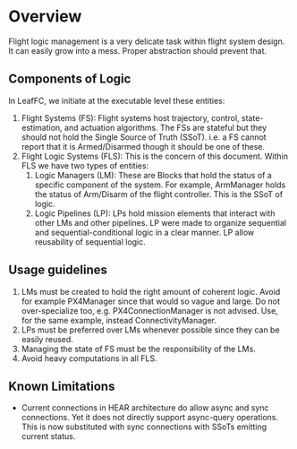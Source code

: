 # Overview
Flight logic management is a very delicate task within flight system design. It can easily grow into a mess. Proper abstraction should prevent that. 

## Components of Logic
In LeafFC, we initiate at the executable level these entities:
1. Flight Systems (FS): Flight systems host trajectory, control, state-estimation, and actuation algorithms. The FSs are stateful but they should not hold the Single Source of Truth (SSoT). i.e. a FS cannot report that it is Armed/Disarmed though it should be one of these.
2. Flight Logic Systems (FLS): This is the concern of this document. Within FLS we have two types of entities:
    1. Logic Managers (LM): These are Blocks that hold the status of a specific component of the system. For example, ArmManager holds the status of Arm/Disarm of the flight controller. This is the SSoT of logic.
    2. Logic Pipelines (LP): LPs hold mission elements that interact with other LMs and other pipelines. LP were made to organize sequential and sequential-conditional logic in a clear manner. LP allow reusability of sequential logic.

## Usage guidelines
1. LMs must be created to hold the right amount of coherent logic. Avoid for example PX4Manager since that would so vague and large. Do not over-specialize too, e.g. PX4ConnectionManager is not advised. Use, for the same example, instead ConnectivityManager.
2. LPs must be preferred over LMs whenever possible since they can be easily reused.
3. Managing the state of FS must be the responsibility of the LMs.
4. Avoid heavy computations in all FLS.

## Known Limitations
- Current connections in HEAR architecture do allow async and sync connections. Yet it does not directly support async-query operations. This is now substituted with sync connections with SSoTs emitting current status.